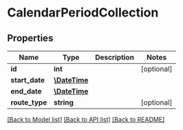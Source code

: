 # CalendarPeriodCollection

## Properties
Name | Type | Description | Notes
------------ | ------------- | ------------- | -------------
**id** | **int** |  | [optional] 
**start_date** | [**\DateTime**](\DateTime.md) |  | 
**end_date** | [**\DateTime**](\DateTime.md) |  | 
**route_type** | **string** |  | [optional] 

[[Back to Model list]](../README.md#documentation-for-models) [[Back to API list]](../README.md#documentation-for-api-endpoints) [[Back to README]](../README.md)


